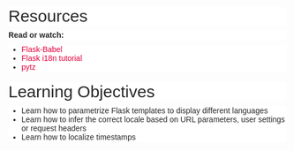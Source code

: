 <p style="box-sizing: border-box; margin: 0px 0px 10px; color: rgb(41, 39, 40); font-family: aktiv-grotesk, sans-serif; font-size: 14px; font-style: normal; font-variant-ligatures: normal; font-variant-caps: normal; font-weight: 400; letter-spacing: normal; orphans: 2; text-align: start; text-indent: 0px; text-transform: none; white-space: normal; widows: 2; word-spacing: 0px; -webkit-text-stroke-width: 0px; background-color: rgb(255, 255, 255); text-decoration-thickness: initial; text-decoration-style: initial; text-decoration-color: initial;"><img src="https://s3.eu-west-3.amazonaws.com/hbtn.intranet/uploads/medias/2020/1/91e1c50322b2428428f9.jpeg?X-Amz-Algorithm=AWS4-HMAC-SHA256&X-Amz-Credential=AKIA4MYA5JM5DUTZGMZG%2F20230502%2Feu-west-3%2Fs3%2Faws4_request&X-Amz-Date=20230502T203924Z&X-Amz-Expires=86400&X-Amz-SignedHeaders=host&X-Amz-Signature=82b74d65c48593e8eb0346cd27076b5ff793286319d712e0f66cb342aa9432a0" alt="" style="box-sizing: border-box; border: 0px; height: auto; max-width: 100%;"></p>
<h2 style="box-sizing: border-box; font-family: aktiv-grotesk, sans-serif; font-weight: 500; line-height: 1.1; color: rgb(41, 39, 40); margin-top: 20px; margin-bottom: 10px; font-size: 30px; font-style: normal; font-variant-ligatures: normal; font-variant-caps: normal; letter-spacing: normal; orphans: 2; text-align: start; text-indent: 0px; text-transform: none; white-space: normal; widows: 2; word-spacing: 0px; -webkit-text-stroke-width: 0px; background-color: rgb(255, 255, 255); text-decoration-thickness: initial; text-decoration-style: initial; text-decoration-color: initial;">Resources</h2>
<p style="box-sizing: border-box; margin: 0px 0px 10px; color: rgb(41, 39, 40); font-family: aktiv-grotesk, sans-serif; font-size: 14px; font-style: normal; font-variant-ligatures: normal; font-variant-caps: normal; font-weight: 400; letter-spacing: normal; orphans: 2; text-align: start; text-indent: 0px; text-transform: none; white-space: normal; widows: 2; word-spacing: 0px; -webkit-text-stroke-width: 0px; background-color: rgb(255, 255, 255); text-decoration-thickness: initial; text-decoration-style: initial; text-decoration-color: initial;"><strong style="box-sizing: border-box; font-weight: bold;">Read or watch:</strong></p>
<ul style="box-sizing: border-box; margin-top: 0px; margin-bottom: 10px; color: rgb(41, 39, 40); font-family: aktiv-grotesk, sans-serif; font-size: 14px; font-style: normal; font-variant-ligatures: normal; font-variant-caps: normal; font-weight: 400; letter-spacing: normal; orphans: 2; text-align: start; text-indent: 0px; text-transform: none; white-space: normal; widows: 2; word-spacing: 0px; -webkit-text-stroke-width: 0px; background-color: rgb(255, 255, 255); text-decoration-thickness: initial; text-decoration-style: initial; text-decoration-color: initial;">
    <li style="box-sizing: border-box;"><a href="https://intranet.hbtn.io/rltoken/-a--VF9eFqe4WmUDbBRRLw" title="Flask-Babel" target="_blank" style="box-sizing: border-box; background-color: transparent; color: rgb(224, 0, 60); text-decoration: none;">Flask-Babel</a></li>
    <li style="box-sizing: border-box;"><a href="https://intranet.hbtn.io/rltoken/5ZXAPeW50RkAGQAEjkToug" title="Flask i18n tutorial" target="_blank" style="box-sizing: border-box; background-color: transparent; color: rgb(224, 0, 60); text-decoration: none;">Flask i18n tutorial</a></li>
    <li style="box-sizing: border-box;"><a href="https://intranet.hbtn.io/rltoken/HAaY3AkcfGd-T6PCgEXocw" title="pytz" target="_blank" style="box-sizing: border-box; background-color: transparent; color: rgb(224, 0, 60); text-decoration: none;">pytz</a></li>
</ul>
<h2 style="box-sizing: border-box; font-family: aktiv-grotesk, sans-serif; font-weight: 500; line-height: 1.1; color: rgb(41, 39, 40); margin-top: 20px; margin-bottom: 10px; font-size: 30px; font-style: normal; font-variant-ligatures: normal; font-variant-caps: normal; letter-spacing: normal; orphans: 2; text-align: start; text-indent: 0px; text-transform: none; white-space: normal; widows: 2; word-spacing: 0px; -webkit-text-stroke-width: 0px; background-color: rgb(255, 255, 255); text-decoration-thickness: initial; text-decoration-style: initial; text-decoration-color: initial;">Learning Objectives</h2>
<ul style="box-sizing: border-box; margin-top: 0px; margin-bottom: 10px; color: rgb(41, 39, 40); font-family: aktiv-grotesk, sans-serif; font-size: 14px; font-style: normal; font-variant-ligatures: normal; font-variant-caps: normal; font-weight: 400; letter-spacing: normal; orphans: 2; text-align: start; text-indent: 0px; text-transform: none; white-space: normal; widows: 2; word-spacing: 0px; -webkit-text-stroke-width: 0px; background-color: rgb(255, 255, 255); text-decoration-thickness: initial; text-decoration-style: initial; text-decoration-color: initial;">
    <li style="box-sizing: border-box;">Learn how to parametrize Flask templates to display different languages</li>
    <li style="box-sizing: border-box;">Learn how to infer the correct locale based on URL parameters, user settings or request headers</li>
    <li style="box-sizing: border-box;">Learn how to localize timestamps</li>
</ul>